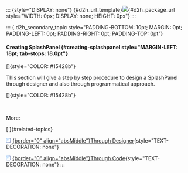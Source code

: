 ::: {style="DISPLAY: none"}
[](ms-xhelp:///?Id=d2h_url_template){#d2h_url_template}![](!package_url!){#d2h_package_url style="WIDTH: 0px; DISPLAY: none; HEIGHT: 0px"}
:::

::: {.d2h_secondary_topic style="PADDING-BOTTOM: 10pt; MARGIN: 0pt; PADDING-LEFT: 0pt; PADDING-RIGHT: 0pt; PADDING-TOP: 0pt"}
#### Creating SplashPanel {#creating-splashpanel style="MARGIN-LEFT: 18pt; tab-stops: 18.0pt"}

[]{style="COLOR: #15428b"} 

This section will give a step by step procedure to design a SplashPanel through designer and also through programmatical approach.

[]{style="COLOR: #15428b"} 

 

More:

[ ]{#related-topics}

[![](button.gif){border="0" align="absMiddle"}Through Designer](ms-xhelp:///?Id=6a441d1f-918b-4953-bd40-a366707afe75){style="TEXT-DECORATION: none"}

[![](button.gif){border="0" align="absMiddle"}Through Code](ms-xhelp:///?Id=bb8c345e-0e26-48a4-8a5d-5c8c44ff5119){style="TEXT-DECORATION: none"}
:::
